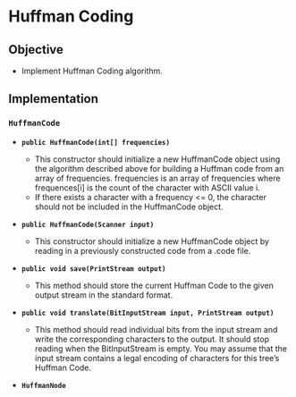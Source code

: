 # Huffman Coding

## Objective

- Implement Huffman Coding algorithm.

## Implementation

### `HuffmanCode`

- **`public HuffmanCode(int[] frequencies)`**
  - This constructor should initialize a new HuffmanCode object using the algorithm described above for building a Huffman code from an array of frequencies. frequencies is an array of frequencies where frequences[i] is the count of the character with ASCII value i.
  - If there exists a character with a frequency <= 0, the character should not be included in the HuffmanCode object.
- **`public HuffmanCode(Scanner input)`**
  - This constructor should initialize a new HuffmanCode object by reading in a previously constructed code from a .code file.
- **`public void save(PrintStream output)`**
  - This method should store the current Huffman Code to the given output stream in the standard format.
- **`public void translate(BitInputStream input, PrintStream output)`**
  - This method should read individual bits from the input stream and write the corresponding characters to the output. It should stop reading when the BitInputStream is empty. You may assume that the input stream contains a legal encoding of characters for this tree’s Huffman Code.

- **`HuffmanNode`**
